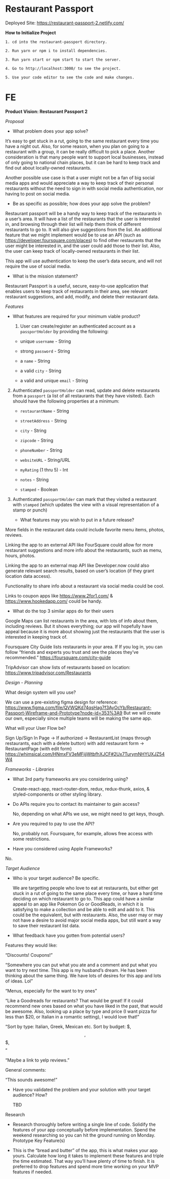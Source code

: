 # Restaurant Passport
Deployed Site: 
https://restaurant-passport-2.netlify.com/

**How to Initialize Project**

    1. cd into the restaurant-passport directory.

    2. Run yarn or npm i to install dependencies.

    3. Run yarn start or npm start to start the server.

    4. Go to http://localhost:3000/ to see the project.

    5. Use your code editor to see the code and make changes.



# FE

**Product Vision: Restaurant Passport 2**
   
   *Proposal*

- What problem does your app solve? 

It’s easy to get stuck in a rut, going to the same restaurant every time you have a night out. Also, for some reason, when you plan on going to a restaurant with a group, it can be really difficult to pick a place. Another consideration is that many people want to support local businesses, instead of only going to national chain places, but it can be hard to keep track and find out about locally-owned restaurants.

Another possible use case is that a user might not be a fan of big social media apps and would appreciate a way to keep track of their personal restaurants without the need to sign in with social media authentication, nor having to post on social media.


- Be as specific as possible; how does your app solve the problem?

 Restaurant passport will be a handy way to keep track of the restaurants in a user’s area. It will have a list of the restaurants that the user is interested in, and browsing through their list will help them think of different restaurants to go to. It will also give suggestions from the list. An additional feature that we might implement would be to use an API (such as https://developer.foursquare.com/places)  to find other restaurants that the user might be interested in, and the user could add those to their list. Also, the user can keep track of locally-owned restaurants in their list. 

This app will use authentication to keep the user’s data secure, and will not require the use of social media.    

- What is the mission statement?
 
Restaurant Passport is a useful, secure, easy-to-use application that enables users to keep track of restaurants in their area, see relevant restaurant suggestions, and add, modify, and delete their restaurant data.    
    
*Features*

- What features are required for your minimum viable product?

    1. User can create/register an authenticated account as a `passportHolder` by providing the following:

    * unique `username` - String

    * strong `password` - String

    * a `name` - String

    * a valid `city` - String

    * a valid and unique `email` - String

2. Authenticated `passportHolder` can read, update and delete restaurants from a `passport` (a list of all restaurants that they have visited). Each should have the following properties at a minimum: 
    
    * `restaurantName` - String

    * `streetAddress` - String

    * `city` - String

    * `zipcode` - String

    * `phoneNumber` - String

    * `websiteURL` - String/URL

    * `myRating` (1 thru 5) - Int

    * `notes` - String

    * `stamped` - Boolean

3. Authenticated `passportHolder` can mark that they visited a restaurant with `stamped` (which updates the view with a visual representation of a stamp or punch)

     - What features may you wish to put in a future release?

More fields in the restaurant data could include favorite menu items, photos, reviews.

Linking the app to an external API like FourSquare could allow for more restaurant suggestions and more info about the restaurants, such as menu, hours, photos.

Linking the app to an external map API like Developer.now could also generate relevant search results, based on user’s location (if they grant location data access).

Functionality to share info about a restaurant via social media could be cool.

Links to coupon apps like https://www.2for1.com/ & https://www.hookedapp.com/ could be handy.


- What do the top 3 similar apps do for their users

Google Maps can list restaurants in the area, with lots of info about them, including reviews. But it shows everything; our app will hopefully have appeal because it is more about showing just the restaurants that the user is interested in keeping track of.

Foursquare City Guide lists restaurants in your area. If If you log in, you can follow “friends and experts you trust and see the places they’ve recommended.” https://foursquare.com/city-guide

TripAdvisor can show lists of restaurants based on location: https://www.tripadvisor.com/Restaurants


*Design - Planning*


What design system will you use?

We can use a pre-existing figma design for reference: https://www.figma.com/file/QVWQKd74qsHag7f3AyOcYb/Restaurant-Passport-Wireframe-and-Prototype?node-id=353%3A9
But we will create our own, especially since multiple teams will be making the same app.

What will your User Flow be?

Sign Up/Sign In Page -> If authorized -> RestaurantList (maps through restaurants, each with a delete button) with add restaurant form -> RestaurantPage (with edit form)
https://whimsical.com/HNmxFV3eMFijjWtbfhXJCF#2Ux7TurymNHYUXJZ54W4


*Frameworks - Libraries*

- What 3rd party frameworks are you considering using? 

    Create-react-app, react-router-dom, redux, redux-thunk, axios, & styled-components or other styling library.

- Do APIs require you to contact its maintainer to gain access?

    No, depending on what APIs we use, we might need to get keys, though.

- Are you required to pay to use the API? 

    No, probably not. Foursquare, for example, allows free access with some restrictions.

- Have you considered using Apple Frameworks?

No.

*Target Audience*

- Who is your target audience? Be specific. 

    We are targetting people who love to eat at restaurants, but either get stuck in a rut of going to the same place every time, or have a hard time deciding on which restaurant to go to. This app could have a similar appeal to an app like Pokemon Go or GoodReads, in which it is satisfying to make a collection and be able to edit and add to it. This could be the equivalent, but with restaurants. Also, the user may or may not have a desire to avoid major social media apps, but still want a way to save their restaurant list data.

- What feedback have you gotten from potential users?
    
Features they would like:

“Discounts! Coupons!”

“Somewhere you can put what you ate and a comment and put what you want to try next time. This app is my husband’s dream. He has been thinking about the same thing. We have lots of desires for this app and lots of ideas. Lol”

“Menus, especially for the want to try ones”

“Like a Goodreads for restaurants? That would be great! If it could recommend new ones based on what you have liked in the past, that would be awesome. Also, looking up a place by type and price (I want pizza for less than $20, or Italian in a romantic setting), I would love that!”

“Sort by type: Italian, Greek, Mexican etc. Sort by budget: $, $$, $$$, $$$$”

“Maybe a link to yelp reviews.”

General comments:

“This sounds awesome!”

- Have you validated the problem and your solution with your target audience? How?
   
    TBD


Research

- Research thoroughly before writing a single line of code. Solidify the features of your app conceptually before implementation. Spend the weekend researching so you can hit the ground running on Monday.
Prototype Key Feature(s)

- This is the “bread and butter” of the app, this is what makes your app yours. Calculate how long it takes to implement these features and triple the time estimated. That way you’ll have plenty of time to finish. It is preferred to drop features and spend more time working on your MVP features if needed.

